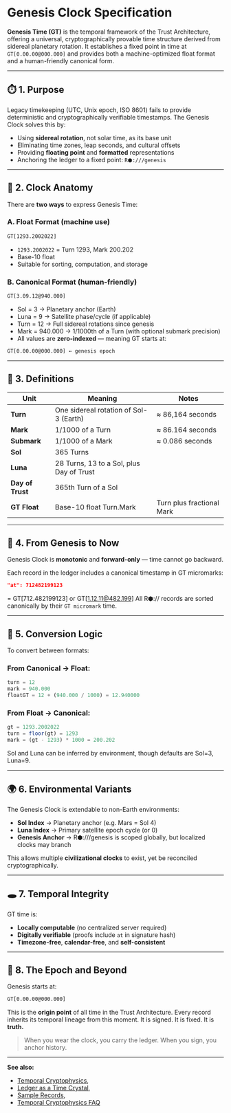 # Genesis Clock Specification

**Genesis Time (GT)** is the temporal framework of the Trust Architecture, offering a universal, cryptographically provable time structure derived from sidereal planetary rotation. It establishes a fixed point in time at `GT[0.00.00@000.000]` and provides both a machine-optimized float format and a human-friendly canonical form.

---

## ⏱️ 1. Purpose

Legacy timekeeping (UTC, Unix epoch, ISO 8601) fails to provide deterministic and cryptographically verifiable timestamps. The Genesis Clock solves this by:

-   Using **sidereal rotation**, not solar time, as its base unit
-   Eliminating time zones, leap seconds, and cultural offsets
-   Providing **floating point** and **formatted** representations
-   Anchoring the ledger to a fixed point: `R⬢:///genesis`

---

## 🧮 2. Clock Anatomy

There are **two ways** to express Genesis Time:

### A. Float Format (machine use)

```txt
GT[1293.2002022]
```

-   `1293.2002022` = Turn 1293, Mark 200.202
-   Base-10 float
-   Suitable for sorting, computation, and storage

### B. Canonical Format (human-friendly)

```txt
GT[3.09.12@940.000]
```

-   Sol = 3 → Planetary anchor (Earth)
-   Luna = 9 → Satellite phase/cycle (if applicable)
-   Turn = 12 → Full sidereal rotations since genesis
-   Mark = 940.000 → 1/1000th of a Turn (with optional submark precision)
-   All values are **zero-indexed** — meaning GT starts at:

```txt
GT[0.00.00@000.000] ← genesis epoch
```

---

## 🔁 3. Definitions

| Unit             | Meaning                                  | Notes                     |
| ---------------- | ---------------------------------------- | ------------------------- |
| **Turn**         | One sidereal rotation of Sol-3 (Earth)   | ≈ 86,164 seconds          |
| **Mark**         | 1/1000 of a Turn                         | ≈ 86.164 seconds          |
| **Submark**      | 1/1000 of a Mark                         | ≈ 0.086 seconds           |
| **Sol**          | 365 Turns                                |
| **Luna**         | 28 Turns, 13 to a Sol, plus Day of Trust |
| **Day of Trust** | 365th Turn of a Sol                      |
| **GT Float**     | Base-10 float Turn.Mark                  | Turn plus fractional Mark |

---

## 🔗 4. From Genesis to Now

Genesis Clock is **monotonic** and **forward-only** — time cannot go backward.

Each record in the ledger includes a canonical timestamp in GT micromarks:

```json
"at": 712482199123
```

= GT[712.482199123] or GT[1.12.11@482.199]
All R⬢:// records are sorted canonically by their `GT micromark` time.

---

## 🔧 5. Conversion Logic

To convert between formats:

### From Canonical → Float:

```ts
turn = 12
mark = 940.000
floatGT = 12 + (940.000 / 1000) = 12.940000
```

### From Float → Canonical:

```ts
gt = 1293.2002022
turn = floor(gt) = 1293
mark = (gt - 1293) * 1000 = 200.202
```

Sol and Luna can be inferred by environment, though defaults are Sol=3, Luna=9.

---

## 🌍 6. Environmental Variants

The Genesis Clock is extendable to non-Earth environments:

-   **Sol Index** → Planetary anchor (e.g. Mars = Sol 4)
-   **Luna Index** → Primary satellite epoch cycle (or 0)
-   **Genesis Anchor** → R⬢:///genesis is scoped globally, but localized clocks may branch

This allows multiple **civilizational clocks** to exist, yet be reconciled cryptographically.

---

## 🕳️ 7. Temporal Integrity

GT time is:

-   **Locally computable** (no centralized server required)
-   **Digitally verifiable** (proofs include `at` in signature hash)
-   **Timezone-free**, **calendar-free**, and **self-consistent**

---

## 📌 8. The Epoch and Beyond

Genesis starts at:

```txt
GT[0.00.00@000.000]
```

This is the **origin point** of all time in the Trust Architecture.
Every record inherits its temporal lineage from this moment.
It is signed. It is fixed. It is **truth.**

> When you wear the clock, you carry the ledger.
> When you sign, you anchor history.

---

**See also:**

-   [Temporal Cryptophysics](/temporal-cryptophysics),
-   [Ledger as a Time Crystal](/ledger-as-time-crystal),
-   [Sample Records](/sample-records),
-   [Temporal Cryptophysics FAQ](/tc-faq)
